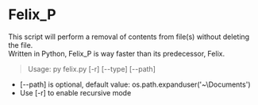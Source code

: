 # Felix_P
This script will perform a removal of contents from file(s) without deleting the file.  
Written in Python, Felix_P is way faster than its predecessor, Felix.

> Usage: py felix.py [-r] [--type] [--path]

- [--path] is optional, default value: os.path.expanduser('~\\Documents')
- Use [-r] to enable recursive mode
